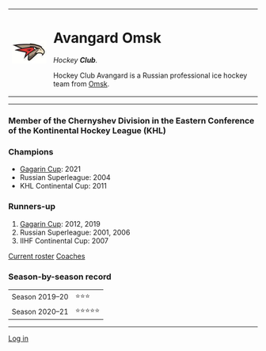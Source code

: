 <!DOCTYPE html>
 <html>
  <head>
   <meta charset="utf-8">
   <title>Ⓐ Avangard Omsk</title>
  </head>
  <body>
    <table>
      <tr>
        <td><img src="images/logo-avangard.jpeg" alt="logo"></td>
        <td><h1>Avangard Omsk</h1>
          <p><em>Hockey <strong>Club</strong>.</em></p>
          <p>Hockey Club Avangard is a Russian professional ice hockey team from <a href="https://en.wikipedia.org/wiki/Omsk">Omsk</a>.</p></td>
      </tr>
    </table>
    <hr>
    <h3> Member of the Chernyshev Division in the Eastern Conference of the Kontinental Hockey League (KHL)</h3>
    <h3>Champions</h3>
    <ul>
      <li><a href="https://en.wikipedia.org/wiki/Gagarin_Cup">Gagarin Cup</a>: 2021</li>
      <li>Russian Superleague: 2004</li>
      <li>KHL Continental Cup: 2011</li>
    </ul>
    <h3>Runners-up</h3>
    <ol>
      <li><a href="https://en.wikipedia.org/wiki/Gagarin_Cup">Gagarin Cup</a>: 2012, 2019</li>
      <li>Russian Superleague: 2001, 2006</li>
      <li> IIHF Continental Cup: 2007</li>
    </ol>
    <a href="players.html">Current roster</a>
    <a href="coaches.html">Coaches</a>
    <h3>Season-by-season record</h3>
    <table>
       <tr>
        <td>Season 2019–20</td>
        <td>⭐⭐⭐</td>
       </tr>
       <tr>
        <td>Season 2020–21</td>
        <td>⭐⭐⭐⭐⭐</td>
       </tr>
    </table>
    <hr>
    <a href="inputs.html">Log in</a>
  </body>
  </html>
